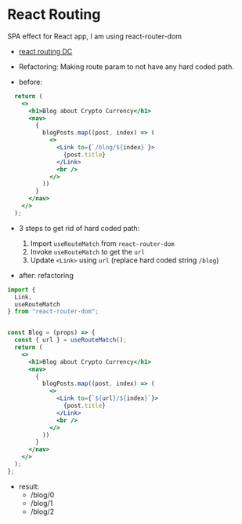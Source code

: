 # React Routing

SPA effect for React app, I am using react-router-dom

* [react routing DC](https://learn.digitalcrafts.com/flex/lessons/full-stack-frameworks/react-router/#overview)

* Refactoring: Making route param to not have any hard coded path.

- before:
```jsx
  return (
    <>
      <h1>Blog about Crypto Currency</h1>
      <nav>
        {
          blogPosts.map((post, index) => (
            <>
              <Link to={`/blog/${index}`}>
                {post.title}
              </Link>
              <br />
            </>
          ))
        }
      </nav>
    </>
  );
```
- 3 steps to get rid of hard coded path:
  1. Import `useRouteMatch` from `react-router-dom`
  2. Invoke `useRouteMatch` to get the `url`
  3. Update `<Link>` using `url` (replace hard coded string `/blog`)

- after: refactoring

```jsx
import {
  Link,
  useRouteMatch
} from "react-router-dom";


const Blog = (props) => {
  const { url } = useRouteMatch();
  return (
    <>
      <h1>Blog about Crypto Currency</h1>
      <nav>
        {
          blogPosts.map((post, index) => (
            <>
              <Link to={`${url}/${index}`}>
                {post.title}
              </Link>
              <br />
            </>
          ))
        }
      </nav>
    </>
  );
};

```

* result: 
  - /blog/0
  - /blog/1
  - /blog/2
